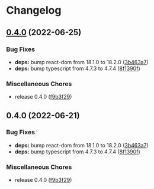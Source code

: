 # Changelog

## [0.4.0](https://github.com/madisonbikes/bikeweek-busmap/compare/v0.4.0...v0.4.0) (2022-06-25)


### Bug Fixes

* **deps:** bump react-dom from 18.1.0 to 18.2.0 ([3b463a7](https://github.com/madisonbikes/bikeweek-busmap/commit/3b463a72c501b3fa1edc233ceaeda7b7c1ed81f1))
* **deps:** bump typescript from 4.7.3 to 4.7.4 ([8f1390f](https://github.com/madisonbikes/bikeweek-busmap/commit/8f1390f22ec3c510ee4ae44350a8a01473093d41))


### Miscellaneous Chores

* release 0.4.0 ([f9b3f29](https://github.com/madisonbikes/bikeweek-busmap/commit/f9b3f29742d8983f0023c75e3262b9216aba7648))

## 0.4.0 (2022-06-21)


### Bug Fixes

* **deps:** bump react-dom from 18.1.0 to 18.2.0 ([3b463a7](https://github.com/madisonbikes/bikeweek-busmap/commit/3b463a72c501b3fa1edc233ceaeda7b7c1ed81f1))
* **deps:** bump typescript from 4.7.3 to 4.7.4 ([8f1390f](https://github.com/madisonbikes/bikeweek-busmap/commit/8f1390f22ec3c510ee4ae44350a8a01473093d41))


### Miscellaneous Chores

* release 0.4.0 ([f9b3f29](https://github.com/madisonbikes/bikeweek-busmap/commit/f9b3f29742d8983f0023c75e3262b9216aba7648))
